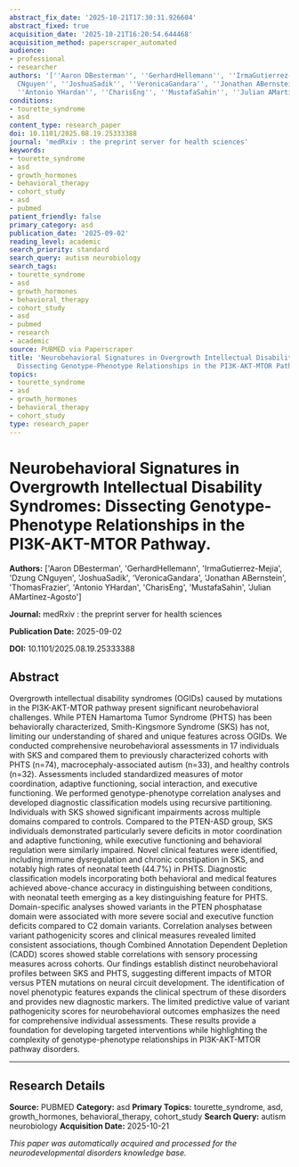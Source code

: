 ```yaml
---
abstract_fix_date: '2025-10-21T17:30:31.926604'
abstract_fixed: true
acquisition_date: '2025-10-21T16:20:54.644468'
acquisition_method: paperscraper_automated
audience:
- professional
- researcher
authors: '[''Aaron DBesterman'', ''GerhardHellemann'', ''IrmaGutierrez-Mejia'', ''Dzung
  CNguyen'', ''JoshuaSadik'', ''VeronicaGandara'', ''Jonathan ABernstein'', ''ThomasFrazier'',
  ''Antonio YHardan'', ''CharisEng'', ''MustafaSahin'', ''Julian AMartinez-Agosto'']'
conditions:
- tourette_syndrome
- asd
content_type: research_paper
doi: 10.1101/2025.08.19.25333388
journal: 'medRxiv : the preprint server for health sciences'
keywords:
- tourette_syndrome
- asd
- growth_hormones
- behavioral_therapy
- cohort_study
- asd
- pubmed
patient_friendly: false
primary_category: asd
publication_date: '2025-09-02'
reading_level: academic
search_priority: standard
search_query: autism neurobiology
search_tags:
- tourette_syndrome
- asd
- growth_hormones
- behavioral_therapy
- cohort_study
- asd
- pubmed
- research
- academic
source: PUBMED via Paperscraper
title: 'Neurobehavioral Signatures in Overgrowth Intellectual Disability Syndromes:
  Dissecting Genotype-Phenotype Relationships in the PI3K-AKT-MTOR Pathway.'
topics:
- tourette_syndrome
- asd
- growth_hormones
- behavioral_therapy
- cohort_study
type: research_paper
---
```


# Neurobehavioral Signatures in Overgrowth Intellectual Disability Syndromes: Dissecting Genotype-Phenotype Relationships in the PI3K-AKT-MTOR Pathway.

**Authors:** ['Aaron DBesterman', 'GerhardHellemann', 'IrmaGutierrez-Mejia', 'Dzung CNguyen', 'JoshuaSadik', 'VeronicaGandara', 'Jonathan ABernstein', 'ThomasFrazier', 'Antonio YHardan', 'CharisEng', 'MustafaSahin', 'Julian AMartinez-Agosto']

**Journal:** medRxiv : the preprint server for health sciences

**Publication Date:** 2025-09-02

**DOI:** 10.1101/2025.08.19.25333388

## Abstract

Overgrowth intellectual disability syndromes (OGIDs) caused by mutations in the PI3K-AKT-MTOR pathway present significant neurobehavioral challenges. While PTEN Hamartoma Tumor Syndrome (PHTS) has been behaviorally characterized, Smith-Kingsmore Syndrome (SKS) has not, limiting our understanding of shared and unique features across OGIDs. We conducted comprehensive neurobehavioral assessments in 17 individuals with SKS and compared them to previously characterized cohorts with PHTS (n=74), macrocephaly-associated autism (n=33), and healthy controls (n=32). Assessments included standardized measures of motor coordination, adaptive functioning, social interaction, and executive functioning. We performed genotype-phenotype correlation analyses and developed diagnostic classification models using recursive partitioning. Individuals with SKS showed significant impairments across multiple domains compared to controls. Compared to the PTEN-ASD group, SKS individuals demonstrated particularly severe deficits in motor coordination and adaptive functioning, while executive functioning and behavioral regulation were similarly impaired. Novel clinical features were identified, including immune dysregulation and chronic constipation in SKS, and notably high rates of neonatal teeth (44.7%) in PHTS. Diagnostic classification models incorporating both behavioral and medical features achieved above-chance accuracy in distinguishing between conditions, with neonatal teeth emerging as a key distinguishing feature for PHTS. Domain-specific analyses showed variants in the PTEN phosphatase domain were associated with more severe social and executive function deficits compared to C2 domain variants. Correlation analyses between variant pathogenicity scores and clinical measures revealed limited consistent associations, though Combined Annotation Dependent Depletion (CADD) scores showed stable correlations with sensory processing measures across cohorts. Our findings establish distinct neurobehavioral profiles between SKS and PHTS, suggesting different impacts of MTOR versus PTEN mutations on neural circuit development. The identification of novel phenotypic features expands the clinical spectrum of these disorders and provides new diagnostic markers. The limited predictive value of variant pathogenicity scores for neurobehavioral outcomes emphasizes the need for comprehensive individual assessments. These results provide a foundation for developing targeted interventions while highlighting the complexity of genotype-phenotype relationships in PI3K-AKT-MTOR pathway disorders.

---

## Research Details

**Source:** PUBMED
**Category:** asd
**Primary Topics:** tourette_syndrome, asd, growth_hormones, behavioral_therapy, cohort_study
**Search Query:** autism neurobiology
**Acquisition Date:** 2025-10-21

*This paper was automatically acquired and processed for the neurodevelopmental disorders knowledge base.*
